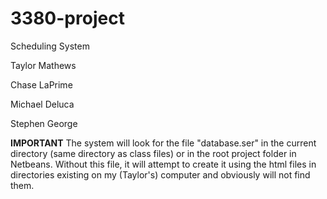 # 3380-project
Scheduling System

Taylor Mathews

Chase LaPrime

Michael Deluca

Stephen George

**IMPORTANT**
The system will look for the file "database.ser" in the current directory (same directory as class files) or in the root project folder in Netbeans. Without this file, it will attempt to create it using the html files in directories existing on my (Taylor's) computer and obviously will not find them.
